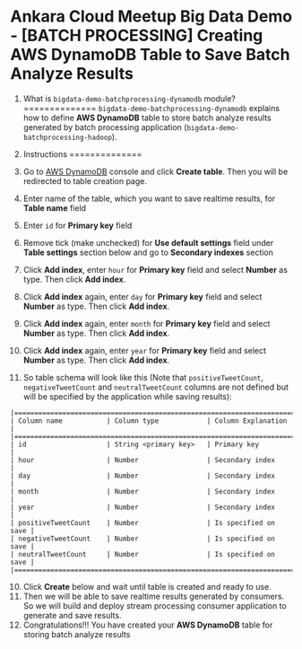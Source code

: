 # Ankara Cloud Meetup Big Data Demo - [BATCH PROCESSING] Creating AWS DynamoDB Table to Save Batch Analyze Results

1. What is `bigdata-demo-batchprocessing-dynamodb` module?
==============
`bigdata-demo-batchprocessing-dynamodb` explains how to define **AWS DynamoDB** table to store batch analyze results generated by 
batch processing application (`bigdata-demo-batchprocessing-hadoop`).

2. Instructions
==============
1. Go to [AWS DynamoDB](console.aws.amazon.com/dynamodb) console and click **Create table**.
   Then you will be redirected to table creation page.
2. Enter name of the table, which you want to save realtime results, for **Table name** field
3. Enter `id` for **Primary key** field
4. Remove tick (make unchecked) for **Use default settings** field under **Table settings** section below
   and go to **Secondary indexes** section
5. Click **Add index**, enter `hour` for **Primary key** field and select **Number** as type.
   Then click **Add index**.
6. Click **Add index** again, enter `day` for **Primary key** field and select **Number** as type.
   Then click **Add index**.
7. Click **Add index** again, enter `month` for **Primary key** field and select **Number** as type.
   Then click **Add index**.
8. Click **Add index** again, enter `year` for **Primary key** field and select **Number** as type.
   Then click **Add index**.
9. So table schema will look like this (Note that `positiveTweetCount`, `negativeTweetCount` and `neutralTweetCount` columns 
   are not defined but will be specified by the application while saving results):
```
|=======================================================================|
| Column name           | Column type            | Column Explanation   |
|=======================================================================|
| id                    | String <primary key>   | Primary key          |
| hour                  | Number                 | Secondary index      |
| day                   | Number                 | Secondary index      |
| month                 | Number                 | Secondary index      |
| year                  | Number                 | Secondary index      |
| positiveTweetCount    | Number                 | Is specified on save |
| negativeTweetCount    | Number                 | Is specified on save |
| neutralTweetCount     | Number                 | Is specified on save |
|=======================================================================|
```   
10. Click **Create** below and wait until table is created and ready to use.
11. Then we will be able to save realtime results generated by consumers.  
    So we will build and deploy stream processing consumer application to generate and save results.
12. Congratulations!!! You have created your **AWS DynamoDB** table for storing batch analyze results 
